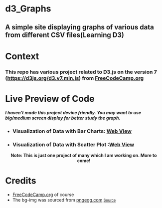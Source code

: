 # d3_Graphs
## A simple site displaying graphs of various data from different CSV files(Learning D3)

# Context
### This repo has various project related to D3.js on the version 7 (https://d3js.org/d3.v7.min.js) from [FreeCodeCamp.org](https://www.freecodecamp.org/learn/data-visualization/)


# Live Preview of Code
<p align="center">
<h5>I haven't made this project device friendly. You may want to use big/medium screen display for better study the graph. </h5>
</p>

* ### Visualization of Data with Bar Charts: [Web View](https://codepen.io/saurav-png/full/NWEKZxX)
* ### Visualization of Data with Scatter Plot :[Web View](https://codepen.io/saurav-png/full/abQzzdd)

<p align="center">
    <b>Note: This is just one project of many which I am working on. More to come!</b>
</p>

# Credits
* [FreeCodeCamp.org](https://www.freecodecamp.org/) of course
* The bg-img was sourced from [pngegg.com](https://www.pngegg.com) <small>[Source](https://www.pngegg.com/en/png-smixe/download)</small>
